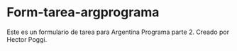 # Form-tarea-argprograma
Este es un formulario de tarea para Argentina Programa parte 2.
Creado por Hector Poggi.
